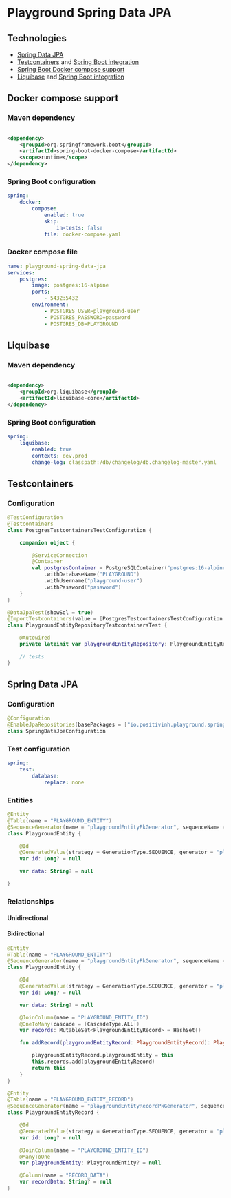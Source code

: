 # Playground Spring Data JPA

## Technologies

- [Spring Data JPA](https://spring.io/projects/spring-data-jpa)
- [Testcontainers](https://testcontainers.com/guides/testing-spring-boot-rest-api-using-testcontainers/)
  and [Spring Boot integration](https://docs.spring.io/spring-boot/reference/testing/testcontainers.html)
- [Spring Boot Docker compose support](https://docs.spring.io/spring-boot/reference/features/dev-services.html#features.dev-services.docker-compose)
- [Liquibase](https://docs.liquibase.com/start/get-started/liquibase-sql.html)
  and [Spring Boot integration](https://contribute.liquibase.com/extensions-integrations/directory/integration-docs/springboot/)

## Docker compose support

### Maven dependency

```xml

<dependency>
    <groupId>org.springframework.boot</groupId>
    <artifactId>spring-boot-docker-compose</artifactId>
    <scope>runtime</scope>
</dependency>
```

### Spring Boot configuration

```yaml
spring:
    docker:
        compose:
            enabled: true
            skip:
                in-tests: false
            file: docker-compose.yaml
```

### Docker compose file

```yaml
name: playground-spring-data-jpa
services:
    postgres:
        image: postgres:16-alpine
        ports:
            - 5432:5432
        environment:
            - POSTGRES_USER=playground-user
            - POSTGRES_PASSWORD=password
            - POSTGRES_DB=PLAYGROUND
```

## Liquibase

### Maven dependency

```xml

<dependency>
    <groupId>org.liquibase</groupId>
    <artifactId>liquibase-core</artifactId>
</dependency>
```

### Spring Boot configuration

```yaml
spring:
    liquibase:
        enabled: true
        contexts: dev,prod
        change-log: classpath:/db/changelog/db.changelog-master.yaml
```
## Testcontainers

### Configuration

```kotlin
@TestConfiguration
@Testcontainers
class PostgresTestcontainersTestConfiguration {

    companion object {

        @ServiceConnection
        @Container
        val postgresContainer = PostgreSQLContainer("postgres:16-alpine")
            .withDatabaseName("PLAYGROUND")
            .withUsername("playground-user")
            .withPassword("password")
    }
}
```

```kotlin
@DataJpaTest(showSql = true)
@ImportTestcontainers(value = [PostgresTestcontainersTestConfiguration::class])
class PlaygroundEntityRepositoryTestcontainersTest {

    @Autowired
    private lateinit var playgroundEntityRepository: PlaygroundEntityRepository

    // tests
}
```
## Spring Data JPA

### Configuration

```kotlin
@Configuration
@EnableJpaRepositories(basePackages = ["io.positivinh.playground.spring.data.jpa.repository"])
class SpringDataJpaConfiguration
```

### Test configuration

```yaml
spring:
    test:
        database:
            replace: none
```

### Entities

```kotlin
@Entity
@Table(name = "PLAYGROUND_ENTITY")
@SequenceGenerator(name = "playgroundEntityPkGenerator", sequenceName = "PK_PLAYGROUND_ENTITY_SEQ", allocationSize = 1)
class PlaygroundEntity {

    @Id
    @GeneratedValue(strategy = GenerationType.SEQUENCE, generator = "playgroundEntityPkGenerator")
    var id: Long? = null

    var data: String? = null

}
```

### Relationships

#### Unidirectional

#### Bidirectional

```kotlin
@Entity
@Table(name = "PLAYGROUND_ENTITY")
@SequenceGenerator(name = "playgroundEntityPkGenerator", sequenceName = "PK_PLAYGROUND_ENTITY_SEQ", allocationSize = 1)
class PlaygroundEntity {

    @Id
    @GeneratedValue(strategy = GenerationType.SEQUENCE, generator = "playgroundEntityPkGenerator")
    var id: Long? = null

    var data: String? = null

    @JoinColumn(name = "PLAYGROUND_ENTITY_ID")
    @OneToMany(cascade = [CascadeType.ALL])
    var records: MutableSet<PlaygroundEntityRecord> = HashSet()

    fun addRecord(playgroundEntityRecord: PlaygroundEntityRecord): PlaygroundEntity {

        playgroundEntityRecord.playgroundEntity = this
        this.records.add(playgroundEntityRecord)
        return this
    }
}
```

```kotlin
@Entity
@Table(name = "PLAYGROUND_ENTITY_RECORD")
@SequenceGenerator(name = "playgroundEntityRecordPkGenerator", sequenceName = "PK_PLAYGROUND_ENTITY_RECORD_SEQ", allocationSize = 1)
class PlaygroundEntityRecord {

    @Id
    @GeneratedValue(strategy = GenerationType.SEQUENCE, generator = "playgroundEntityRecordPkGenerator")
    var id: Long? = null

    @JoinColumn(name = "PLAYGROUND_ENTITY_ID")
    @ManyToOne
    var playgroundEntity: PlaygroundEntity? = null

    @Column(name = "RECORD_DATA")
    var recordData: String? = null
}
```
